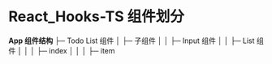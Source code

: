 # React_Hooks-TS 组件划分

**App 组件结构**
├─ Todo List 组件
│   ├─ 子组件
│	│  	├─ Input 组件
│   │   ├─ List 组件
│   │   │	├─ index
│   │   │	├─ item